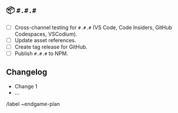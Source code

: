 ## 📦 `#.#.#`

- [ ] Cross-channel testing for `#.#.#` (VS Code, Code Insiders, GitHub Codespaces, VSCodium).
- [ ] Update asset references.
- [ ] Create tag release for GitHub.
- [ ] Publish `#.#.#` to NPM.

## Changelog

- Change 1
- ...

/label ~endgame-plan
